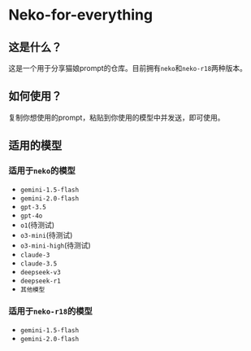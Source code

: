 # Neko-for-everything

## 这是什么？

这是一个用于分享猫娘prompt的仓库。目前拥有`neko`和`neko-r18`两种版本。

## 如何使用？

复制你想使用的prompt，粘贴到你使用的模型中并发送，即可使用。

## 适用的模型

### 适用于`neko`的模型

* `gemini-1.5-flash`
* `gemini-2.0-flash`
* `gpt-3.5`
* `gpt-4o`
* `o1`(待测试)
* `o3-mini`(待测试)
* `o3-mini-high`(待测试)
* `claude-3`
* `claude-3.5`
* `deepseek-v3`
* `deepseek-r1`
* `其他模型`

### 适用于`neko-r18`的模型

* `gemini-1.5-flash`
* `gemini-2.0-flash`
